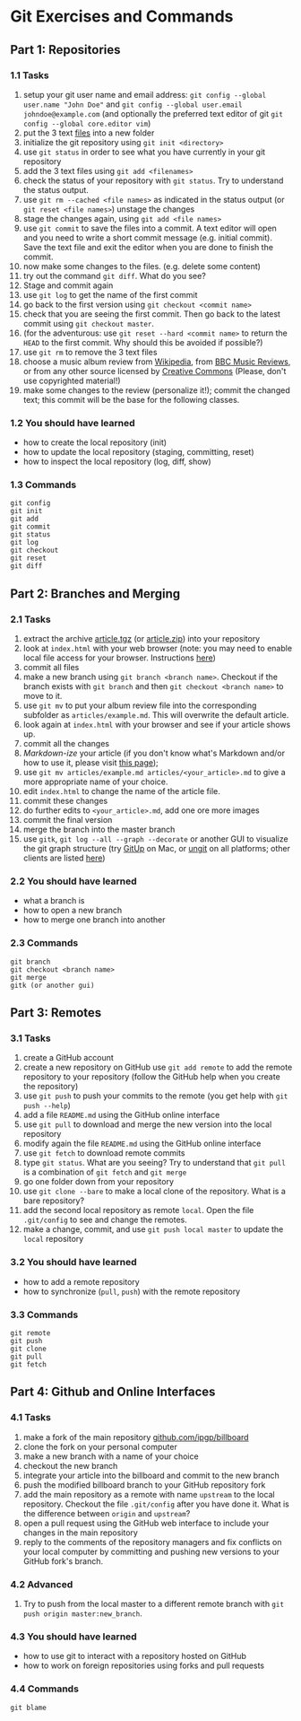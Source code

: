 # Git Exercises and Commands

## Part 1: Repositories

### 1.1 Tasks

1. setup your git user name and email address:
   `git config --global user.name "John Doe"` and
   `git config --global user.email johndoe@example.com` (and optionally the
   preferred text editor of git `git config --global core.editor vim`)
2. put the 3 text [files](example)
   into a new folder
3. initialize the git repository using `git init <directory>`
4. use `git status` in order to see what you have currently in your git repository
5. add the 3 text files using `git add <filenames>`
6. check the status of your repository with `git status`. Try to understand
   the status output.
7. use `git rm --cached <file names>` as indicated in the status output
   (or `git reset <file names>`) unstage the changes
8. stage the changes again, using `git add <file names>`
9. use `git commit` to save the files into a commit. A text editor will open
   and you need to write a short commit message (e.g. initial commit). Save
   the text file and exit the editor when you are done to finish the commit.
10. now make some changes to the files. (e.g. delete some content)
11. try out the command `git diff`. What do you see?
12. Stage and commit again
13. use `git log` to get the name of the first commit
14. go back to the first version using `git checkout <commit name>`
15. check that you are seeing the first commit. Then go back to the latest
    commit using `git checkout master`.
16. (for the adventurous: use `git reset --hard <commit name>` to return the
    `HEAD` to the first commit. Why should this be avoided if possible?)
17. use `git rm` to remove the 3 text files
18. choose a music album review from
    [Wikipedia](https://en.wikipedia.org/wiki/Main_Page), from [BBC Music Reviews](http://www.bbc.co.uk/music/reviews/), or from any other source
    licensed by [Creative Commons](https://search.creativecommons.org)
    (Please, don't use copyrighted material!)
19. make some changes to the review (personalize it!); commit the changed text;
    this commit will be the base for the following classes.

### 1.2 You should have learned

* how to create the local repository (init)
* how to update the local repository (staging, committing, reset)
* how to inspect the local repository (log, diff, show)

### 1.3 Commands

```git
git config
git init
git add
git commit
git status
git log
git checkout
git reset
git diff
```

## Part 2: Branches and Merging

### 2.1 Tasks

1. extract the archive [article.tgz](article.tgz)
   (or [article.zip](article.zip)) into your repository
2. look at `index.html` with your web browser (note: you may need to enable
   local file access for your browser. Instructions
   [here](local_file_access.md))
3. commit all files
4. make a new branch using `git branch <branch name>`. Checkout if the branch
   exists with `git branch` and then `git checkout <branch name>` to move to it.
5. use `git mv` to put your album review file into the corresponding subfolder
   as `articles/example.md`. This will overwrite the default article.
6. look again at `index.html` with your browser and see if your article shows up.
7. commit all the changes
8. *Markdown-ize* your article (if you don't know what's Markdown and/or how
   to use it, please visit [this page](markdown_for_music_lovers.md));
9. use `git mv articles/example.md articles/<your_article>.md` to give
   a more appropriate name of your choice.
10. edit `index.html` to change the name of the article file.
11. commit these changes
12. do further edits to `<your_article>.md`, add one ore more images
13. commit the final version
14. merge the branch into the master branch
15. use `gitk`, `git log --all --graph --decorate` or another GUI to
    visualize the git graph structure (try [GitUp](http://gitup.co) on Mac, or
    [ungit](https://github.com/FredrikNoren/ungit) on all platforms;
    other clients are listed [here](https://git-scm.com/download/gui/linux))

### 2.2 You should have learned

* what a branch is
* how to open a new branch
* how to merge one branch into another

### 2.3 Commands

```git
git branch
git checkout <branch name>
git merge
gitk (or another gui)
```

## Part 3: Remotes

### 3.1 Tasks

1. create a GitHub account
2. create a new repository on GitHub
   use `git add remote` to add the remote repository to your repository (follow
   the GitHub help when you create the repository)
3. use `git push` to push your commits to the remote (you get help with
   `git push --help`)
4. add a file `README.md` using the GitHub online interface
5. use `git pull` to download and merge the new version into the local repository
6. modify again the file `README.md` using the GitHub online interface
7. use `git fetch` to download remote commits
8. type `git status`. What are you seeing? Try to understand that `git pull` is
   a combination of `git fetch` and `git merge`
9. go one folder down from your repository
10. use `git clone --bare` to make a local clone of the repository. What is
   a bare repository?
11. add the second local repository as remote `local`. Open the file
   `.git/config` to see and change the remotes.
12. make a change, commit, and use `git push local master` to update the
   `local` repository

### 3.2 You should have learned

* how to add a remote repository
* how to synchronize (`pull`, `push`) with the remote repository

### 3.3 Commands

```git
git remote
git push
git clone
git pull
git fetch
```

## Part 4: Github and Online Interfaces

### 4.1 Tasks

1. make a fork of the main repository
  [github.com/ipgp/billboard](https://github.com/ipgp/billboard)
2. clone the fork on your personal computer
3. make a new branch with a name of your choice
4. checkout the new branch
5. integrate your article into the billboard and commit to the new branch
6. push the modified billboard branch to your GitHub repository fork
7. add the main repository as a remote with name `upstream` to the local
   repository. Checkout the file `.git/config` after you have done it. What
   is the difference between `origin` and `upstream`?
8. open a pull request using the GitHub web interface to include your changes
  in the main repository
9. reply to the comments of the repository managers and fix conflicts on
  your local computer by committing and pushing new versions to your GitHub
  fork's branch.

### 4.2 Advanced

1. Try to push from the local master to a different remote branch with
   `git push origin master:new_branch`.

### 4.3 You should have learned

* how to use git to interact with a repository hosted on GitHub
* how to work on foreign repositories using forks and pull requests

### 4.4 Commands

```git
git blame
```

